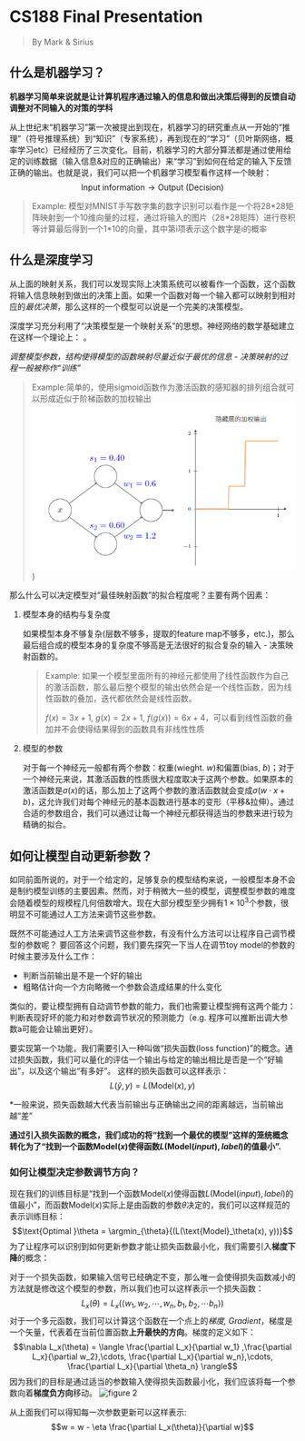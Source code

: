 # CS188 Final Presentation
> By Mark & Sirius

## 什么是机器学习？
**机器学习简单来说就是让计算机程序通过输入的信息和做出决策后得到的反馈自动调整对不同输入的对策的学科**

从上世纪末“机器学习”第一次被提出到现在，机器学习的研究重点从一开始的“推理”（符号推理系统）到“知识”（专家系统），再到现在的“学习”（贝叶斯网络，概率学习etc）已经经历了三次变化。目前，机器学习的大部分算法都是通过使用给定的训练数据（输入信息&对应的正确输出）来“学习”到如何在给定的输入下反馈正确的输出。也就是说，我们可以把一个机器学习模型看作这样一个映射：
$$\text{Input information}\rightarrow \text{Output (Decision)}$$

> Example: 模型对MNIST手写数字集的数字识别可以看作是一个将28\*28矩阵映射到一个10维向量的过程，通过将输入的图片（28\*28矩阵）进行卷积等计算最后得到一个1*10的向量，其中第i项表示这个数字是i的概率

## 什么是深度学习
从上面的映射关系，我们可以发现实际上决策系统可以被看作一个函数，这个函数将输入信息映射到做出的决策上面。如果一个函数对每一个输入都可以映射到相对应的*最优决策*，那么这样的一个模型可以说是一个完美的决策模型。

深度学习充分利用了“决策模型是一个映射关系”的思想。神经网络的数学基础建立在这样一个理论上：  。

*调整模型参数，结构使得模型的函数映射尽量近似于最优的信息 - 决策映射的过程一般被称作“训练”*

> Example:简单的，使用sigmoid函数作为激活函数的感知器的排列组合就可以形成近似于阶梯函数的加权输出
> ![figure 1](CS188FinalPresentation.assets/Simple%20Sigmoid%20Perceptrons.png))

那么什么可以决定模型对“最佳映射函数”的拟合程度呢？主要有两个因素：
1. 模型本身的结构与复杂度
   
    如果模型本身不够复杂(层数不够多，提取的feature map不够多，etc.)，那么最后组合成的模型本身的复杂度不够高是无法很好的拟合复杂的输入 - 决策映射函数的。

    > Example: 如果一个模型里面所有的神经元都使用了线性函数作为自己的激活函数，那么最后整个模型的输出依然会是一个线性函数，因为线性函数的叠加，迭代都依然会是线性函数。
    >
    > $f(x) = 3x + 1$,  $g(x) = 2x + 1$, $f(g(x)) = 6x + 4$，可以看到线性函数的叠加并不会使得结果得到的函数具有非线性性质

2. 模型的参数
   
    对于每一个神经元一般都有两个参数：权重(wieght. $w$)和偏置(bias, $b$)；对于一个神经元来说，其激活函数的性质很大程度取决于这两个参数。如果原本的激活函数是$\sigma(x)$的话，那么加上了这两个参数的激活函数就会变成$\sigma(w\cdot x + b)$，这允许我们对每个神经元的基本函数进行基本的变形（平移&拉伸）。通过合适的参数组合，我们可以通过让每一个神经元都获得适当的参数来进行较为精确的拟合。

## 如何让模型自动更新参数？
如同前面所说的，对于一个给定的，足够复杂的模型结构来说，一般模型本身不会是制约模型训练的主要因素。然而，对于稍微大一些的模型，调整模型参数的难度会随着模型的规模程几何倍数增大。现在大部分模型至少拥有$1\times 10^3$个参数，很明显不可能通过人工方法来调节这些参数。

既然不可能通过人工方法来调节这些参数，有没有什么方法可以让程序自己调节模型的参数呢？ 要回答这个问题，我们要先探究一下当人在调节toy model的参数的时候主要涉及什么工作：
* 判断当前输出是不是一个好的输出
* 粗略估计向一个方向略微一个参数会造成结果的什么变化

类似的，要让模型拥有自动调节参数的能力，我们也需要让模型拥有这两个能力：判断表现好坏的能力和对参数调节状况的预测能力（e.g. 程序可以推断出调大参数a可能会让输出更好）。

要实现第一个功能，我们需要引入一种叫做“损失函数(loss function)”的概念。通过损失函数，我们可以量化的评估一个输出与给定的输出相比是否是一个“好输出”，以及这个输出“有多好”。 这样的损失函数可以这样表示：
$$L(\hat{y}, y) = L(\text{Model}(x), y)$$

\*一般来说，损失函数越大代表当前输出与正确输出之间的距离越远，当前输出越“差”

**通过引入损失函数的概念，我们成功的将“找到一个最优的模型”这样的笼统概念转化为了“找到一个函数$\text{Model}(x)$使得函数$L(\text{Model}(input), label)$的值最小”.**

### 如何让模型决定参数调节方向？
现在我们的训练目标是“找到一个函数$\text{Model}(x)$使得函数$L(\text{Model}(input), label)$的值最小”，而函数$\text{Model}(x)$实际上是由函数的参数$\theta$决定的，我们可以这样规范的表示训练目标：
$$\text{Optimal }\theta = \argmin_{\theta}{(L(\text{Model}_\theta(x), y))}$$
为了让程序可以识别到如何更新参数才能让损失函数最小化，我们需要引入**梯度下降**的概念：

对于一个损失函数，如果输入信号已经确定不变，那么唯一会使得损失函数减小的方法就是修改这个模型的参数，所以我们也可以这样表示一个损失函数：
$$L_x(\theta) = L_x(\langle w_1, w_2, \cdots, w_n, b_1, b_2, \cdots b_n\rangle)$$
对于一个多元函数，我们可以计算这个函数在一个点上的*梯度, Gradient*，梯度是一个矢量，代表着在当前位置函数**上升最快的方向**。梯度的定义如下：
$$\nabla L_x(\theta) = \langle \frac{\partial L_x}{\partial w_1} ,\frac{\partial L_x}{\partial w_2},\cdots, \frac{\partial L_x}{\partial w_n},\cdots, \frac{\partial L_x}{\partial \theta_n} \rangle$$
因为我们的目标是通过适当的参数输入使得损失函数最小化，我们应该将每一个参数向着**梯度负方向**移动。
![figure 2](CS188FinalPresentation.assets/Gradient%20Descent%2001.jpg)

从上面我们可以得知每一次参数更新可以这样表示:
$$w = w - \eta \frac{\partial L_x(\theta)}{\partial w}$$
